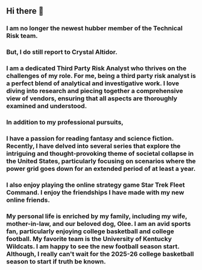 ## Hi there 👋

### I am no longer the newest hubber member of the Technical Risk team.
### But, I do still report to Crystal Altidor.
###  
### I am a dedicated Third Party Risk Analyst who thrives on the challenges of my role. For me, being a third party risk analyst is a perfect blend of analytical and investigative work. I love diving into research and piecing together a comprehensive view of vendors, ensuring that all aspects are thoroughly examined and understood.
### In addition to my professional pursuits, 
###
### I have a passion for reading fantasy and science fiction. Recently, I have delved into several series that explore the intriguing and thought-provoking theme of societal collapse in the United States, particularly focusing on scenarios where the power grid goes down for an extended period of at least a year.
###
### I also enjoy playing the online strategy game Star Trek Fleet Command.  I enjoy the friendships I have made with my new online friends.  
###
### My personal life is enriched by my family, including my wife, mother-in-law, and our beloved dog, Olee. I am an avid sports fan, particularly enjoying college basketball and college football. My favorite team is the University of Kentucky Wildcats.  I am happy to see the new football season start.  Although, I really can't wait for the 2025-26 college basketball season to start if truth be known.  
